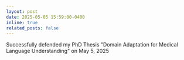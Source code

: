 ```yaml
---
layout: post
date: 2025-05-05 15:59:00-0400
inline: true
related_posts: false
---
```


Successfully defended my PhD Thesis "Domain Adaptation for Medical Language Understanding" on May 5, 2025